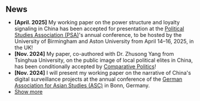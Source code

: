 <h2 style="margin: 60px 0px 10px;">News</h2>

<ul>
<li><strong>[April. 2025]</strong> My working paper on the power structure and loyalty signaling in China has been accepted for presentation at the <a href="https://www.psa.ac.uk/events/psa-annual-conference">Political Studies Association (PSA)</a>'s annual conference, to be hosted by the University of Birmingham and Aston University from April 14–16, 2025, in the UK!</li>
<li><strong>[Nov. 2024]</strong> My paper, co-authored with Dr. Zhusong Yang from Tsinghua University, on the public image of local political elites in China, has been conditionally accepted by <a href="https://jcp.gc.cuny.edu/">Comparative Politics</a>!</li>
<li><strong>[Nov. 2024]</strong> I will present my working paper on the narrative of China's digital surveillance projects at the annual conference of the <a href="https://asienforschung.de/arbeitskreise/asc/">German Association for Asian Studies (ASC)</a> in Bonn, Germany.</li>


<li> <a href="javascript:toggle_vis('newsmore')">Show more</a> </li>
<div id="newsmore" style="display:none"> 
  <li><strong>[Sep. 2024]</strong> I will present my working paper on the "Digital China" strategy at the annual meeting of the <a href="https://connect.apsanet.org/apsa2024/">American Political Science Association (APSA)</a> in Philadelphia, USA.</li> 
  <li><strong>[August. 2024]</strong> I will present my working paper on the public image of local political elites in China at the <a href="https://ecpr.eu/Events/Event/PaperDetails/74861">European Consortium for Political Research (ECPR)</a> General Conference 2024 in Dublin, Ireland.</li> 
</div>

</ul>
